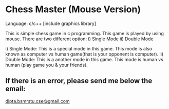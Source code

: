 # Chess Master (Mouse Version)

Language: c/c++
[include graphics library]

This is simple chess game in c programming. This game is played by using mouse.
There are two different option:
  i)  Single Mode
  ii) Double Mode
  
i)  Single Mode: This is a special mode in this game. This mode is also known as
                 computer vs human game(that is your opponent is computer).
ii) Double Mode: This is a another mode in this game. This mode is human vs human
                 (play game you & your friends).


If there is an error, please send me below the email:
----------------------------------------------------
dipta.bsmrstu.cse@gmail.com
